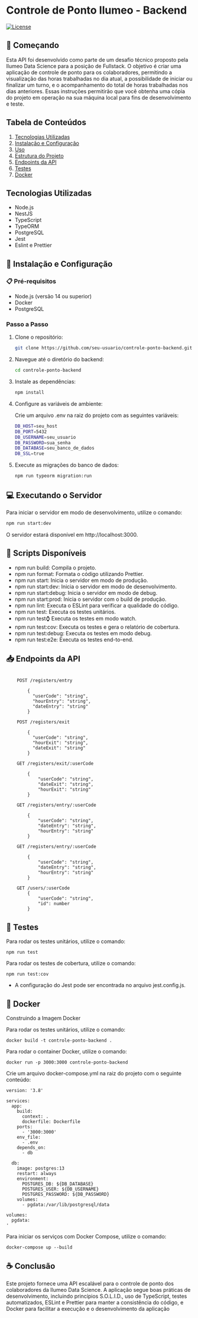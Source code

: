 # Controle de Ponto Ilumeo - Backend

[![License](https://img.shields.io/github/license/saluki/nestjs-template.svg)](https://github.com/saluki/nestjs-template/blob/master/LICENSE)

## 🚀 Começando

Esta API foi desenvolvido como parte de um desafio técnico proposto pela Ilumeo Data Science para a posição de Fullstack. O objetivo é criar uma aplicação de controle de ponto para os colaboradores, permitindo a visualização das horas trabalhadas no dia atual, a possibilidade de iniciar ou finalizar um turno, e o acompanhamento do total de horas trabalhadas nos dias anteriores.
Essas instruções permitirão que você obtenha uma cópia do projeto em operação na sua máquina local para fins de desenvolvimento e teste.

## Tabela de Conteúdos

1. [Tecnologias Utilizadas](#tecnologias-utilizadas)
2. [Instalação e Configuração](#instalação-e-configuração)
3. [Uso](#uso)
4. [Estrutura do Projeto](#estrutura-do-projeto)
5. [Endpoints da API](#endpoints-da-api)
6. [Testes](#testes)
7. [Docker](#docker)

## Tecnologias Utilizadas

- Node.js
- NestJS
- TypeScript
- TypeORM
- PostgreSQL
- Jest
- Eslint e Prettier

## 🔧 Instalação e Configuração

### 📋 Pré-requisitos

- Node.js (versão 14 ou superior)
- Docker
- PostgreSQL

### Passo a Passo

1. Clone o repositório:

   ```sh
   git clone https://github.com/seu-usuario/controle-ponto-backend.git
   ```

2. Navegue até o diretório do backend:

   ```sh
   cd controle-ponto-backend
   ```

3. Instale as dependências:
   ```sh
   npm install
   ```
4. Configure as variáveis de ambiente:

   Crie um arquivo .env na raiz do projeto com as seguintes variáveis:

   ```sh
   DB_HOST=seu_host
   DB_PORT=5432
   DB_USERNAME=seu_usuario
   DB_PASSWORD=sua_senha
   DB_DATABASE=seu_banco_de_dados
   DB_SSL=true
   ```

5. Execute as migrações do banco de dados:

   ```sh
   npm run typeorm migration:run
   ```

## 💻 Executando o Servidor

Para iniciar o servidor em modo de desenvolvimento, utilize o comando:

```sh
npm run start:dev
```

O servidor estará disponível em http://localhost:3000.

## 📄 Scripts Disponíveis

- npm run build: Compila o projeto.
- npm run format: Formata o código utilizando Prettier.
- npm run start: Inicia o servidor em modo de produção.
- npm run start:dev: Inicia o servidor em modo de desenvolvimento.
- npm run start:debug: Inicia o servidor em modo de debug.
- npm run start:prod: Inicia o servidor com o build de produção.
- npm run lint: Executa o ESLint para verificar a qualidade do código.
- npm run test: Executa os testes unitários.
- npm run test:watch: Executa os testes em modo watch.
- npm run test:cov: Executa os testes e gera o relatório de cobertura.
- npm run test:debug: Executa os testes em modo debug.
- npm run test:e2e: Executa os testes end-to-end.

## 📥 Endpoints da API

```http request

    POST /registers/entry

        {
          "userCode": "string",
          "hourEntry": "string",
          "dateEntry": "string"
        }

    POST /registers/exit

        {
          "userCode": "string",
          "hourExit": "string",
          "dateExit": "string"
        }

    GET /registers/exit/:userCode

        {
            "userCode": "string",
            "dateExit": "string",
            "hourExit": "string"
        }

    GET /registers/entry/:userCode

        {
            "userCode": "string",
            "dateEntry": "string",
            "hourEntry": "string"
        }

    GET /registers/entry/:userCode

        {
            "userCode": "string",
            "dateEntry": "string",
            "hourEntry": "string"
        }

    GET /users/:userCode
        {
            "userCode": "string",
            "id": number
        }
```

## 🧪 Testes

Para rodar os testes unitários, utilize o comando:

```
npm run test
```

Para rodar os testes de cobertura, utilize o comando:

```
npm run test:cov
```

- A configuração do Jest pode ser encontrada no arquivo jest.config.js.

## 🐳 Docker

Construindo a Imagem Docker

Para rodar os testes unitários, utilize o comando:

```
docker build -t controle-ponto-backend .
```

Para rodar o container Docker, utilize o comando:

```
docker run -p 3000:3000 controle-ponto-backend
```

Crie um arquivo docker-compose.yml na raiz do projeto com o seguinte conteúdo:

```
version: '3.8'

services:
  app:
    build:
      context: .
      dockerfile: Dockerfile
    ports:
      - '3000:3000'
    env_file:
      - .env
    depends_on:
      - db

  db:
    image: postgres:13
    restart: always
    environment:
      POSTGRES_DB: ${DB_DATABASE}
      POSTGRES_USER: ${DB_USERNAME}
      POSTGRES_PASSWORD: ${DB_PASSWORD}
    volumes:
      - pgdata:/var/lib/postgresql/data

volumes:
  pgdata:
'
```

Para iniciar os serviços com Docker Compose, utilize o comando:

```
docker-compose up --build
```

## ☕ Conclusão

Este projeto fornece uma API escalável para o controle de ponto dos colaboradores da Ilumeo Data Science. A aplicação segue boas práticas de desenvolvimento, incluindo princípios S.O.L.I.D., uso de TypeScript, testes automatizados, ESLint e Prettier para manter a consistência do código, e Docker para facilitar a execução e o desenvolvimento da aplicação
